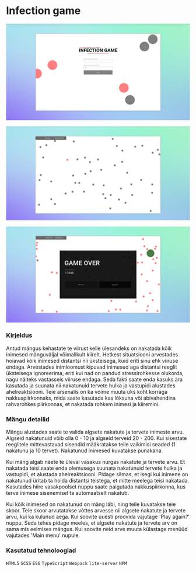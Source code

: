 # Infection game

![Preview1](./src/img/preview1.png)

![Preview1](./src/img/preview2.png)

![Preview1](./src/img/preview3.png)

### Kirjeldus
Antud mängus kehastate te viirust kelle ülesandeks on nakatada kõik inimesed mänguväljal võimalikult kiirelt.
Hetkest situatsiooni arvestades hoiavad kõik inimesed distantsi nii üksteisega, kuid eriti sinu ehk viiruse endaga.
Arvestades inimloomust kipuvad inimesed aga distantsi reeglit üksteisega ignoreerima, eriti kui nad on pandud stressirohkesse
olukorda, nagu näiteks vastasseis viiruse endaga. Seda fakti saate enda kasuks ära kasutada ja suunata nii nakatunuid 
tervete hulka ja vastupidi alustades ahelreaktsiooni. Teie arsenalis on ka võime muuta üks koht korraga nakkuspiirkonnaks, 
mida saate kasutada kas lõksuna või abivahendina rahvarohkes piirkonnas, et nakatada rohkem inimesi ja kiiremini.

### Mängu detailid
Mängu alustades saate te valida algsete nakatute ja tervete inimeste arvu. Algseid nakatunuid võib olla 0 - 10 ja algseid
terveid 20 - 200. Kui sisestate reeglitele mittevastavad sisendid määkratakse teile vaikimisi seaded (1 nakatunu ja 
10 tervet). Nakatunud inimesed kuvatakse punakana.

Kui mäng algab näete te üleval vasakus nurgas nakatute ja tervete arvu. Et nakatada teisi saate enda olemusega suunata
nakatunuid tervete hulka ja vastupidi, et alustada ahelreaktsiooni. Pidage silmas, et isegi kui inimene on nakatunud 
üritab ta hoida distantsi teistega, et mitte meelega teisi nakatada. Kasutades hiire vasakpoolset nuppu saate paigutada
nakkuspiirkonna, kus terve inimese sisenemisel ta automaatselt nakatub. 

Kui kõik inimesed on nakatunud on mäng läbi, ning teile kuvatakse teie skoor. Teie skoor arvutatakse võttes arvesse 
nii algsete nakatute ja tervete arvu, kui ka kulunud aega. Kui soovite uuesti proovida vajutage 'Play again?' nuppu.
Seda tehes pidage meeles, et algsete nakatute ja tervete arv on sama mis eelmises mängus. Kui soovite neid arve muuta
külastage menüüd vajutades 'Main menu' nupule.

### Kasutatud tehnoloogiad
`HTML5` `SCSS` `ES6` `TypeScript` `Webpack` `lite-server` `NPM`

